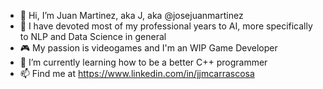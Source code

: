 - 👋 Hi, I’m Juan Martinez, aka J, aka @josejuanmartinez
- 👀 I have devoted most of my professional years to AI, more specifically to NLP and Data Science in general
- 🎮 My passion is videogames and I'm an WIP Game Developer
- 🌱 I’m currently learning how to be a better C++ programmer
- 📫 Find me at https://www.linkedin.com/in/jjmcarrascosa

<!---
josejuanmartinez/josejuanmartinez is a ✨ special ✨ repository because its `README.md` (this file) appears on your GitHub profile.
You can click the Preview link to take a look at your changes.
--->
